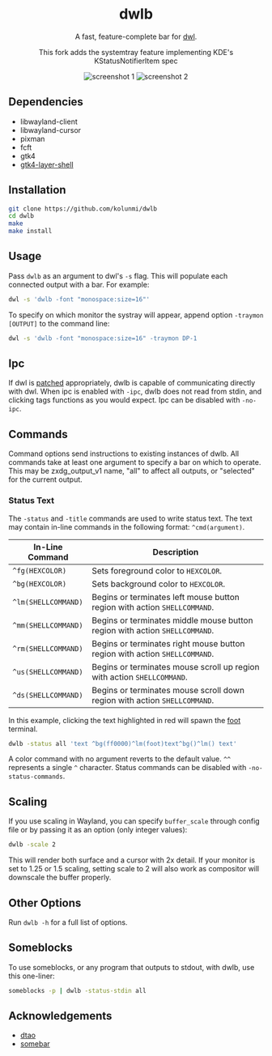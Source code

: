 <div align="center">
<h1>dwlb</h1>

A fast, feature-complete bar for [dwl](https://github.com/djpohly/dwl).

This fork adds the systemtray feature implementing KDE's KStatusNotifierItem spec

![screenshot 1](/screenshot1.png "screenshot 1")
![screenshot 2](/screenshot2.png "screenshot 2")
</div>

## Dependencies
* libwayland-client
* libwayland-cursor
* pixman
* fcft
* gtk4
* [gtk4-layer-shell](https://github.com/wmww/gtk4-layer-shell)

## Installation
```bash
git clone https://github.com/kolunmi/dwlb
cd dwlb
make
make install
```

## Usage
Pass `dwlb` as an argument to dwl's `-s` flag. This will populate each connected output with a bar. For example:
```bash
dwl -s 'dwlb -font "monospace:size=16"'
```

To specify on which monitor the systray will appear, append option `-traymon [OUTPUT]` to the command line:
```bash
dwl -s 'dwlb -font "monospace:size=16" -traymon DP-1
```

## Ipc
If dwl is [patched](https://github.com/djpohly/dwl/wiki/ipc) appropriately, dwlb is capable of communicating directly with dwl. When ipc is enabled with `-ipc`, dwlb does not read from stdin, and clicking tags functions as you would expect. Ipc can be disabled with `-no-ipc`.

## Commands
Command options send instructions to existing instances of dwlb. All commands take at least one argument to specify a bar on which to operate. This may be zxdg_output_v1 name, "all" to affect all outputs, or "selected" for the current output.

### Status Text
The `-status` and `-title` commands are used to write status text. The text may contain in-line commands in the following format: `^cmd(argument)`.

| In-Line Command     | Description                                                                 |
|---------------------|-----------------------------------------------------------------------------|
| `^fg(HEXCOLOR)`     | Sets foreground color to `HEXCOLOR`.                                        |
| `^bg(HEXCOLOR)`     | Sets background color to `HEXCOLOR`.                                        |
| `^lm(SHELLCOMMAND)` | Begins or terminates left mouse button region with action `SHELLCOMMAND`.   |
| `^mm(SHELLCOMMAND)` | Begins or terminates middle mouse button region with action `SHELLCOMMAND`. |
| `^rm(SHELLCOMMAND)` | Begins or terminates right mouse button region with action `SHELLCOMMAND`.  |
| `^us(SHELLCOMMAND)` | Begins or terminates mouse scroll up region with action `SHELLCOMMAND`.     |
| `^ds(SHELLCOMMAND)` | Begins or terminates mouse scroll down region with action `SHELLCOMMAND`.   |

In this example, clicking the text highlighted in red will spawn the [foot](https://codeberg.org/dnkl/foot) terminal.
```bash
dwlb -status all 'text ^bg(ff0000)^lm(foot)text^bg()^lm() text'
```

A color command with no argument reverts to the default value. `^^` represents a single `^` character. Status commands can be disabled with `-no-status-commands`.

## Scaling
If you use scaling in Wayland, you can specify `buffer_scale` through config file or by passing it as an option (only integer values):
```bash
dwlb -scale 2
```
This will render both surface and a cursor with 2x detail. If your monitor is set to 1.25 or 1.5 scaling, setting scale to 2 will also work as compositor will downscale the buffer properly.

## Other Options
Run `dwlb -h` for a full list of options.

## Someblocks
To use someblocks, or any program that outputs to stdout, with dwlb, use this one-liner:
```bash
someblocks -p | dwlb -status-stdin all
```

## Acknowledgements
* [dtao](https://github.com/djpohly/dtao)
* [somebar](https://sr.ht/~raphi/somebar/)
